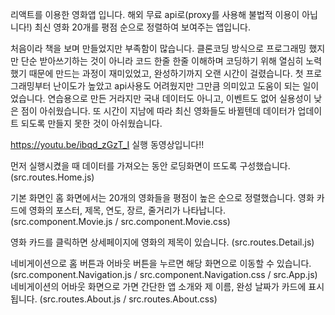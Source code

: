 리액트를 이용한 영화앱 입니다. 해외 무료 api로(proxy를 사용해 불법적 이용이 아닙니다!) 최신 영화 20개를 평점 순으로 정렬하여 보여주는 앱입니다.

처음이라 책을 보며 만들었지만 부족함이 많습니다.
클론코딩 방식으로 프로그래밍 했지만 단순 받아쓰기하는 것이 아니라 코드 한줄 한줄 이해하며 코딩하기 위해 열심히 노력했기 때문에 만드는 과정이 재미있었고, 완성하기까지 오랜 시간이 걸렸습니다.
첫 프로그래밍부터 난이도가 높았고 api사용도 어려웠지만 그만큼 의미있고 도움이 되는 일이었습니다.
연습용으로 만든 거라지만 국내 데이터도 아니고, 이벤트도 없어 실용성이 낮은 점이 아쉬웠습니다. 또 시간이 지남에 따라 최신 영화들도 바뀔텐데 데이터가 업데이트 되도록 만들지 못한 것이 아쉬웠습니다.


https://youtu.be/ibqd_zGzT_I
실행 동영상입니다!!

먼저 실행시켰을 때 데이터를 가져오는 동안 로딩화면이 뜨도록 구성했습니다. (src.routes.Home.js)

기본 화면인 홈 화면에서는 20개의 영화들을 평점이 높은 순으로 정렬했습니다.
영화 카드에 영화의 포스터, 제목, 연도, 장르, 줄거리가 나타납니다. (src.component.Movie.js / src.component.Movie.css)

영화 카드를 클릭하면 상세페이지에 영화의 제목이 있습니다. (src.routes.Detail.js)

네비게이션으로 홈 버튼과 어바웃 버튼을 누르면 해당 화면으로 이동할 수 있습니다. (src.component.Navigation.js / src.component.Navigation.css / src.App.js)
네비게이션의 어바웃 화면으로 가면 간단한 앱 소개와 제 이름, 완성 날짜가 카드에 표시됩니다. (src.routes.About.js / src.routes.About.css)
